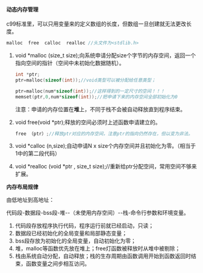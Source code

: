 #### **动态内存管理**

c99标准里，可以只用变量来的定义数组的长度，但数组一旦创建就无法更改长度。

```c
malloc  free  calloc  realloc //头文件为<stdlib.h>
```

1. void *malloc (size_t size);向系统申请分配size个字节的内存空间，返回一个指向空间的指针（空间中未初始化数据随机）。

   ```c
   int *ptr;
   ptr=malloc(sizeof(int));//void类型可以被分配给任意类型；
   
   ptr=malloc(num*sizeof(int));//这样得到的一定尺寸的空间！！！
   memset(ptr,0,num*sizeof(int));//把申请下来的内存空间全部初始化为0
   ```

   注意：申请的内存位置在**堆**上，不同于栈不会被自动释放直到程序结束。

2. void free(void *ptr);释放的空间必须时上述函数申请建立的。

   ```c
   free （ptr）;//释放ptr对应的内存空间，注意ptr的指向仍然存在，但以变为非法。
   ```

3. void *calloc (n,size);自动申请N x size个内存空间并且初始化为零。（相当于1中的第二段代码）

4. void *realloc (void *ptr , size_t  size);//重新给ptr分配空间，常用空间不够来扩展。

**内存布局规律**

由低地址到高地址：

代码段-数据段-bss段-堆--（未使用内存空间）--栈-命令行参数和环境变量。

1. 代码段存放程序执行代码，程序运行前就已经启动，只读；
2. 数据段已经初始化的全局变量和局部静态变量；
3. bss段存放为初始化的全局变量，自动初始化为零；
4. 堆，malloc等函数优先放在堆上；free灯函数被释放时从堆中被剔除；
5. 栈由系统自动分配，自动释放；栈的生存周期由函数调用开始到函数返回时结束，函数变量之间步相互访问。